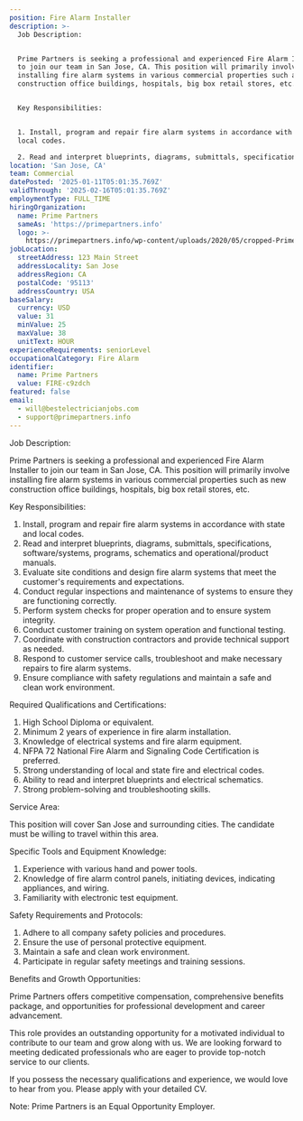 ```yaml
---
position: Fire Alarm Installer
description: >-
  Job Description:


  Prime Partners is seeking a professional and experienced Fire Alarm Installer
  to join our team in San Jose, CA. This position will primarily involve
  installing fire alarm systems in various commercial properties such as new
  construction office buildings, hospitals, big box retail stores, etc. 


  Key Responsibilities:


  1. Install, program and repair fire alarm systems in accordance with state and
  local codes.

  2. Read and interpret blueprints, diagrams, submittals, specifications,...
location: 'San Jose, CA'
team: Commercial
datePosted: '2025-01-11T05:01:35.769Z'
validThrough: '2025-02-16T05:01:35.769Z'
employmentType: FULL_TIME
hiringOrganization:
  name: Prime Partners
  sameAs: 'https://primepartners.info'
  logo: >-
    https://primepartners.info/wp-content/uploads/2020/05/cropped-Prime-Partners-Logo-NO-BG-1-1.png
jobLocation:
  streetAddress: 123 Main Street
  addressLocality: San Jose
  addressRegion: CA
  postalCode: '95113'
  addressCountry: USA
baseSalary:
  currency: USD
  value: 31
  minValue: 25
  maxValue: 38
  unitText: HOUR
experienceRequirements: seniorLevel
occupationalCategory: Fire Alarm
identifier:
  name: Prime Partners
  value: FIRE-c9zdch
featured: false
email:
  - will@bestelectricianjobs.com
  - support@primepartners.info
---
```




Job Description:

Prime Partners is seeking a professional and experienced Fire Alarm Installer to join our team in San Jose, CA. This position will primarily involve installing fire alarm systems in various commercial properties such as new construction office buildings, hospitals, big box retail stores, etc. 

Key Responsibilities:

1. Install, program and repair fire alarm systems in accordance with state and local codes.
2. Read and interpret blueprints, diagrams, submittals, specifications, software/systems, programs, schematics and operational/product manuals.
3. Evaluate site conditions and design fire alarm systems that meet the customer's requirements and expectations.
4. Conduct regular inspections and maintenance of systems to ensure they are functioning correctly.
5. Perform system checks for proper operation and to ensure system integrity.
6. Conduct customer training on system operation and functional testing.
7. Coordinate with construction contractors and provide technical support as needed.
8. Respond to customer service calls, troubleshoot and make necessary repairs to fire alarm systems.
9. Ensure compliance with safety regulations and maintain a safe and clean work environment.

Required Qualifications and Certifications:

1. High School Diploma or equivalent.
2. Minimum 2 years of experience in fire alarm installation.
3. Knowledge of electrical systems and fire alarm equipment.
4. NFPA 72 National Fire Alarm and Signaling Code Certification is preferred.
5. Strong understanding of local and state fire and electrical codes.
6. Ability to read and interpret blueprints and electrical schematics.
7. Strong problem-solving and troubleshooting skills.

Service Area:

This position will cover San Jose and surrounding cities. The candidate must be willing to travel within this area.

Specific Tools and Equipment Knowledge:

1. Experience with various hand and power tools.
2. Knowledge of fire alarm control panels, initiating devices, indicating appliances, and wiring.
3. Familiarity with electronic test equipment.

Safety Requirements and Protocols:

1. Adhere to all company safety policies and procedures.
2. Ensure the use of personal protective equipment.
3. Maintain a safe and clean work environment.
4. Participate in regular safety meetings and training sessions.

Benefits and Growth Opportunities:

Prime Partners offers competitive compensation, comprehensive benefits package, and opportunities for professional development and career advancement.

This role provides an outstanding opportunity for a motivated individual to contribute to our team and grow along with us. We are looking forward to meeting dedicated professionals who are eager to provide top-notch service to our clients. 

If you possess the necessary qualifications and experience, we would love to hear from you. Please apply with your detailed CV.

Note: Prime Partners is an Equal Opportunity Employer.
